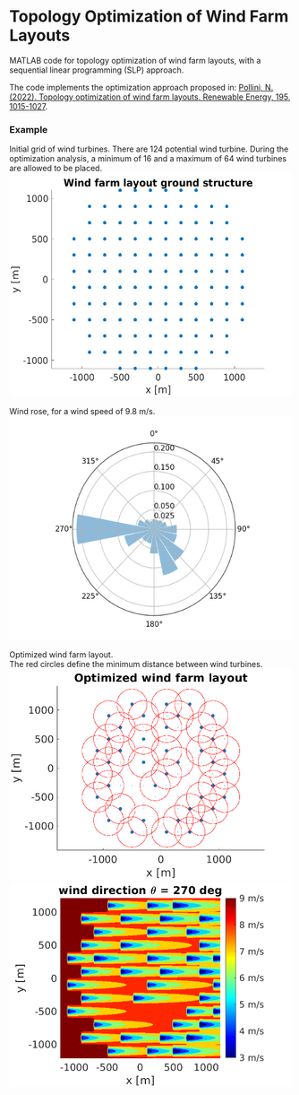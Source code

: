 # Topology Optimization of Wind Farm Layouts   

MATLAB code for topology optimization of wind farm layouts, with a sequential linear programming (SLP) approach.   

The code implements the optimization approach proposed in: [Pollini, N. (2022). Topology optimization of wind farm layouts. Renewable Energy, 195, 1015-1027](https://www.sciencedirect.com/science/article/pii/S0960148122008503).   


         
### Example

Initial grid of wind turbines. There are 124 potential wind turbine. During the optimization analysis, a minimum of 16 and a maximum of 64 wind turbines are allowed to be placed.   
<img src="wind_farm_ground_structure.png" alt="Wind farm ground structure" style="height: 400px;"/>    
   

Wind rose, for a wind speed of 9.8 m/s. 
<img src="wind_rose.png" alt="Wind rose" style="height: 400px;"/>    

Optimized wind farm layout.   
The red circles define the minimum distance between wind turbines.
![Optimized wind farm layout](optimized_wind_farm_layout_slp.png)    
![Wakes in optimized wind farm layout](wind_farm_270_deg_SLP.png)  

